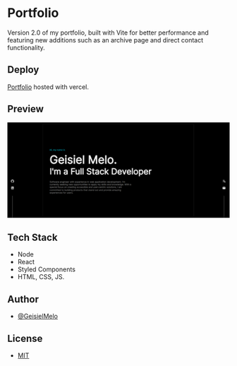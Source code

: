 # Portfolio

Version 2.0 of my portfolio, built with Vite for better performance and featuring new additions such as an archive page and direct contact functionality.

## Deploy

[Portfolio](http://geisielmelo.vercel.app) hosted with vercel.

## Preview
![App Img](https://raw.githubusercontent.com/GeisielMelo/v2/main/public/img/preview.png)

## Tech Stack

- Node
- React
- Styled Components
- HTML, CSS, JS.

## Author

- [@GeisielMelo](https://github.com/GeisielMelo)

## License

- [MIT](https://choosealicense.com/licenses/mit)

